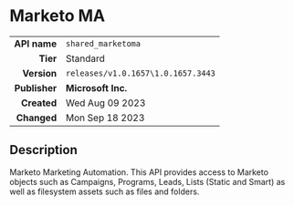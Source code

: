 # Marketo MA
| | |
|-:|-|
|**API name**|`shared_marketoma`|
|**Tier**|Standard|
|**Version**|`releases/v1.0.1657\1.0.1657.3443`|
|**Publisher**|**Microsoft Inc.**|
|**Created**|Wed Aug 09 2023|
|**Changed**|Mon Sep 18 2023|

## Description
Marketo Marketing Automation. This API provides access to Marketo objects such as Campaigns, Programs, Leads, Lists (Static and Smart) as well as filesystem assets such as files and folders.

